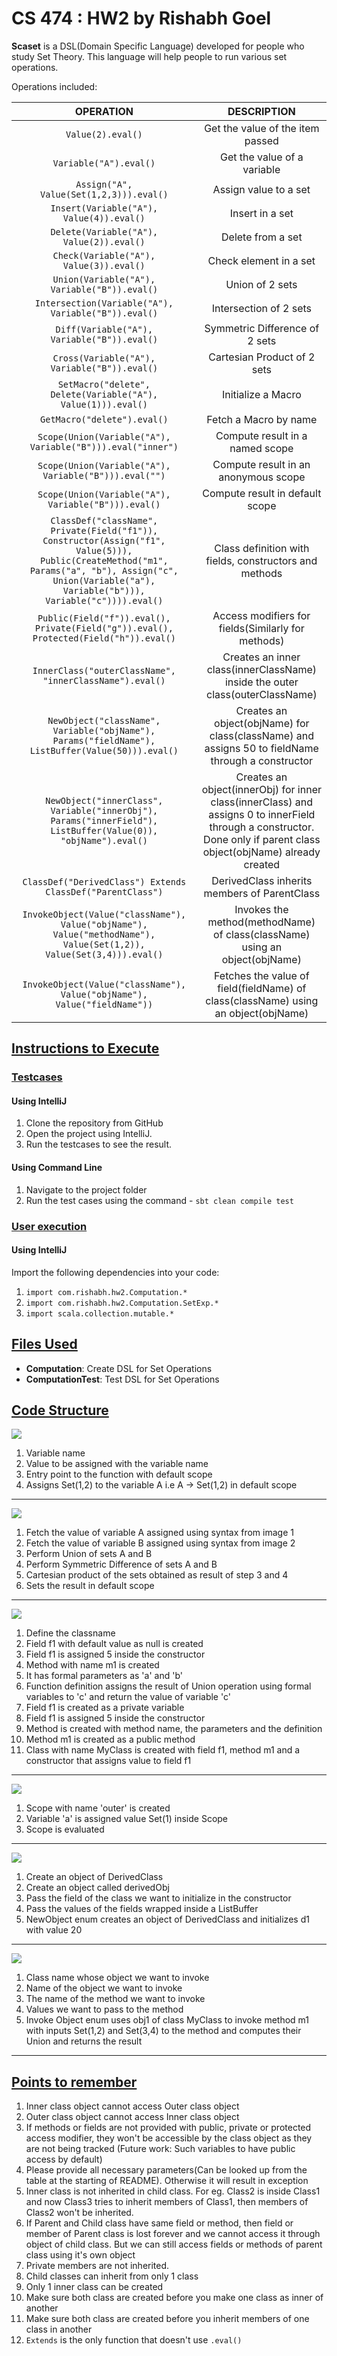 # CS 474 : HW2 by Rishabh Goel

**Scaset** is a DSL(Domain Specific Language) developed for people who study Set Theory. This language will help people to run various set operations. 

Operations included:


| OPERATION | DESCRIPTION |
| :-------------: |:-------------:|
| `Value(2).eval()`      | Get the value of the item passed |
| `Variable("A").eval()`      | Get the value of a variable |
| `Assign("A", Value(Set(1,2,3))).eval()` | Assign value to a set |
| `Insert(Variable("A"), Value(4)).eval()` | Insert in a set |
| `Delete(Variable("A"), Value(2)).eval()` | Delete from a set |
| `Check(Variable("A"), Value(3)).eval()` | Check element in a set |
| `Union(Variable("A"), Variable("B")).eval()` | Union of 2 sets |
| `Intersection(Variable("A"), Variable("B")).eval()` | Intersection of 2 sets |
| `Diff(Variable("A"), Variable("B")).eval()` | Symmetric Difference of 2 sets |
| `Cross(Variable("A"), Variable("B")).eval()` | Cartesian Product of 2 sets |
| `SetMacro("delete", Delete(Variable("A"), Value(1))).eval()` | Initialize a Macro |
| `GetMacro("delete").eval()` | Fetch a Macro by name |
| `Scope(Union(Variable("A"), Variable("B"))).eval("inner")` | Compute result in a named scope |
| `Scope(Union(Variable("A"), Variable("B"))).eval("")` | Compute result in an anonymous scope |
| `Scope(Union(Variable("A"), Variable("B"))).eval()` | Compute result in default scope |
| `ClassDef("className", Private(Field("f1")), Constructor(Assign("f1", Value(5))), Public(CreateMethod("m1", Params("a", "b"), Assign("c", Union(Variable("a"), Variable("b"))), Variable("c")))).eval()` | Class definition with fields, constructors and methods |
| `Public(Field("f")).eval(), Private(Field("g")).eval(), Protected(Field("h")).eval()` | Access modifiers for fields(Similarly for methods) |
| `InnerClass("outerClassName", "innerClassName").eval()` | Creates an inner class(innerClassName) inside the outer class(outerClassName) |
| `NewObject("className", Variable("objName"), Params("fieldName"), ListBuffer(Value(50))).eval()` |  Creates an object(objName) for class(className) and assigns 50 to fieldName through a constructor|
| `NewObject("innerClass", Variable("innerObj"), Params("innerField"), ListBuffer(Value(0)), "objName").eval()` | Creates an object(innerObj) for inner class(innerClass) and assigns 0 to innerField through a constructor. Done only if parent class object(objName) already created |
| `ClassDef("DerivedClass") Extends ClassDef("ParentClass")` | DerivedClass inherits members of ParentClass |
| `InvokeObject(Value("className"), Value("objName"), Value("methodName"), Value(Set(1,2)), Value(Set(3,4))).eval()` | Invokes the method(methodName) of class(className) using an object(objName) |
| `InvokeObject(Value("className"), Value("objName"), Value("fieldName"))` | Fetches the value of field(fieldName) of class(className) using an object(objName) |





## <u>Instructions to Execute</u>

### <u>Testcases</u>
#### Using IntelliJ
1. Clone the repository from GitHub
2. Open the project using IntelliJ.
3. Run the testcases to see the result.

#### Using Command Line
1. Navigate to the project folder
2. Run the test cases using the command - `sbt clean compile test`

### <u>User execution</u>
#### Using IntelliJ

Import the following dependencies into your code:
   1. `import com.rishabh.hw2.Computation.*`
   2. `import com.rishabh.hw2.Computation.SetExp.*`
   3. `import scala.collection.mutable.*`


## <u>Files Used</u>

* **Computation**: Create DSL for Set Operations
* **ComputationTest**: Test DSL for Set Operations


## <u>Code Structure</u>

![](project/code_structure_img1.png)

1. Variable name
2. Value to be assigned with the variable name
3. Entry point to the function with default scope
4. Assigns Set(1,2) to the variable A i.e A -> Set(1,2) in default scope

---
![](project/code_structure_img2.png)

1. Fetch the value of variable A assigned using syntax from image 1
2. Fetch the value of variable B assigned using syntax from image 2
3. Perform Union of sets A and B
4. Perform Symmetric Difference of sets A and B
5. Cartesian product of the sets obtained as result of step 3 and 4
6. Sets the result in default scope

---

![](project/code_structure_img3.png)

1. Define the classname
2. Field f1 with default value as null is created
3. Field f1 is assigned 5 inside the constructor
4. Method with name m1 is created
5. It has formal parameters as 'a' and 'b'
6. Function definition assigns the result of Union operation using formal variables to 'c' and return the value of variable 'c'
7. Field f1 is created as a private variable
8. Field f1 is assigned 5 inside the constructor
9. Method is created with method name, the parameters and the definition
10. Method m1 is created as a public method
11. Class with name MyClass is created with field f1, method m1 and a constructor that assigns value to field f1 

---

![](project/code_structure_img4.png)

1. Scope with name 'outer' is created
2. Variable 'a' is assigned value Set(1) inside Scope
3. Scope is evaluated

---
![](project/code_structure_img5.png)

1. Create an object of DerivedClass
2. Create an object called derivedObj
3. Pass the field of the class we want to initialize in the constructor 
4. Pass the values of the fields wrapped inside a ListBuffer
5. NewObject enum creates an object of DerivedClass and initializes d1 with value 20

---

![](project/code_structure_img6.png)

1. Class name whose object we want to invoke
2. Name of the object we want to invoke
3. The name of the method we want to invoke
4. Values we want to pass to the method
5. Invoke Object enum uses obj1 of class MyClass to invoke method m1 with inputs Set(1,2) and Set(3,4) to the method and computes their Union and returns the result

---
## <u>Points to remember</u>

1. Inner class object cannot access Outer class object
2. Outer class object cannot access Inner class object
3. If methods or fields are not provided with public, private or protected access modifier, they won't be accessible by the class object as they are not being tracked (Future work: Such variables to have public access by default)
4. Please provide all necessary parameters(Can be looked up from the table at the starting of README). Otherwise it will result in exception
5. Inner class is not inherited in child class. For eg. Class2 is inside Class1 and now Class3 tries to inherit members of Class1, then members of Class2 won't be inherited.
6. If Parent and Child class have same field or method, then field or member of Parent class is lost forever and we cannot access it through object of child class. But we can still access fields or methods of parent class using it's own object
7. Private members are not inherited.
8. Child classes can inherit from only 1 class
9. Only 1 inner class can be created
10. Make sure both class are created before you make one class as inner of another
11. Make sure both class are created before you inherit members of one class in another
12. `Extends` is the only function that doesn't use `.eval()`
